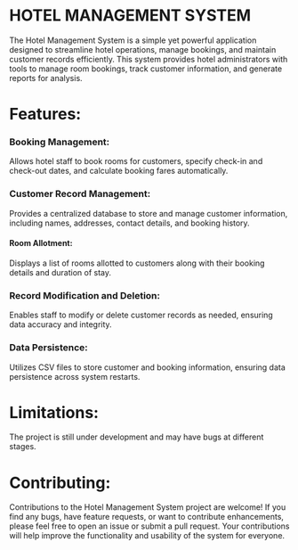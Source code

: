 # HOTEL MANAGEMENT SYSTEM
The Hotel Management System is a simple yet powerful application designed to streamline hotel operations, manage bookings, and maintain customer records efficiently. This system provides hotel administrators with tools to manage room bookings, track customer information, and generate reports for analysis.

# Features:
### Booking Management:
Allows hotel staff to book rooms for customers, specify check-in and check-out dates, and calculate booking fares automatically.

### Customer Record Management: 
Provides a centralized database to store and manage customer information, including names, addresses, contact details, and booking history.

#### Room Allotment: 
Displays a list of rooms allotted to customers along with their booking details and duration of stay.

### Record Modification and Deletion: 
Enables staff to modify or delete customer records as needed, ensuring data accuracy and integrity.

### Data Persistence: 
Utilizes CSV files to store customer and booking information, ensuring data persistence across system restarts.

# Limitations:
The project is still under development and may have bugs at different stages.

# Contributing:
Contributions to the Hotel Management System project are welcome! If you find any bugs, have feature requests, or want to contribute enhancements, please feel free to open an issue or submit a pull request. Your contributions will help improve the functionality and usability of the system for everyone.
